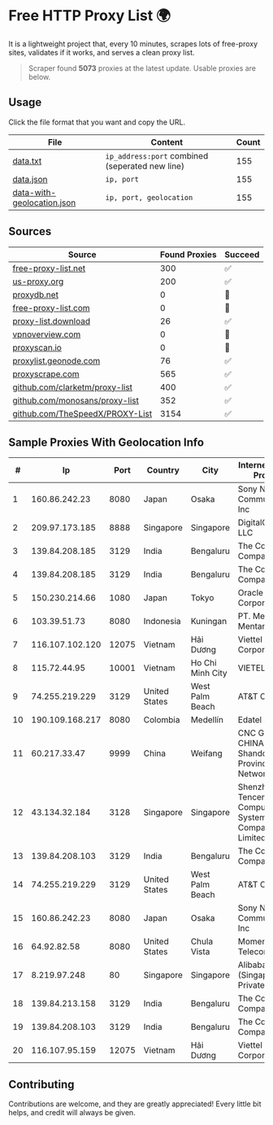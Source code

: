 
# Free HTTP Proxy List 🌍

It is a lightweight project that, every 10 minutes, scrapes lots of free-proxy sites, validates if it works, and serves a clean proxy list.


> Scraper found **5073** proxies at the latest update. Usable proxies are below.

## Usage

Click the file format that you want and copy the URL.


|File|Content|Count|
|----|-------|-----|
|[data.txt](https://raw.githubusercontent.com/themiralay/Proxy-List-World/master/data.txt)|`ip_address:port` combined (seperated new line)|155|
|[data.json](https://raw.githubusercontent.com/themiralay/Proxy-List-World/master/data.json)|`ip, port`|155|
|[data-with-geolocation.json](https://raw.githubusercontent.com/themiralay/Proxy-List-World/master/data-with-geolocation.json)|`ip, port, geolocation`|155|

## Sources

|Source|Found Proxies|Succeed|
|------|-------------|-------|
|[free-proxy-list.net](https://free-proxy-list.net)|300|✅|
|[us-proxy.org](https://www.us-proxy.org)|200|✅|
|[proxydb.net](http://proxydb.net)|0|🚫|
|[free-proxy-list.com](https://free-proxy-list.com/?page=&port=&type%5B%5D=http&type%5B%5D=https&up_time=0&search=Search)|0|🚫|
|[proxy-list.download](https://www.proxy-list.download/HTTP)|26|✅|
|[vpnoverview.com](https://vpnoverview.com/privacy/anonymous-browsing/free-proxy-servers)|0|🚫|
|[proxyscan.io](https://www.proxyscan.io)|0|🚫|
|[proxylist.geonode.com](https://proxylist.geonode.com/api/proxy-list?limit=300&page=1&sort_by=lastChecked&sort_type=desc&protocols=http,https)|76|✅|
|[proxyscrape.com](https://api.proxyscrape.com/v2/?request=displayproxies&protocol=http&timeout=10000&country=all&ssl=all&anonymity=all)|565|✅|
|[github.com/clarketm/proxy-list](https://raw.githubusercontent.com/clarketm/proxy-list/master/proxy-list-raw.txt)|400|✅|
|[github.com/monosans/proxy-list](https://raw.githubusercontent.com/monosans/proxy-list/main/proxies/http.txt)|352|✅|
|[github.com/TheSpeedX/PROXY-List](https://raw.githubusercontent.com/TheSpeedX/PROXY-List/master/http.txt)|3154|✅|


## Sample Proxies With Geolocation Info

|#|Ip|Port|Country|City|Internet Service Provider|
|-|--|----|-------|----|-------------------------|
|1|160.86.242.23|8080|Japan|Osaka|Sony Network Communications Inc|
|2|209.97.173.185|8888|Singapore|Singapore|DigitalOcean, LLC|
|3|139.84.208.185|3129|India|Bengaluru|The Constant Company, LLC|
|4|139.84.208.185|3129|India|Bengaluru|The Constant Company, LLC|
|5|150.230.214.66|1080|Japan|Tokyo|Oracle Corporation|
|6|103.39.51.73|8080|Indonesia|Kuningan|PT. Mega Mentari Mandiri|
|7|116.107.102.120|12075|Vietnam|Hải Dương|Viettel Corporation|
|8|115.72.44.95|10001|Vietnam|Ho Chi Minh City|VIETELmetro|
|9|74.255.219.229|3129|United States|West Palm Beach|AT&T Corp.|
|10|190.109.168.217|8080|Colombia|Medellín|Edatel S.a. E.S.P|
|11|60.217.33.47|9999|China|Weifang|CNC Group CHINA169 Shandong Province Network|
|12|43.134.32.184|3128|Singapore|Singapore|Shenzhen Tencent Computer Systems Company Limited|
|13|139.84.208.103|3129|India|Bengaluru|The Constant Company, LLC|
|14|74.255.219.229|3129|United States|West Palm Beach|AT&T Corp.|
|15|160.86.242.23|8080|Japan|Osaka|Sony Network Communications Inc|
|16|64.92.82.58|8080|United States|Chula Vista|Momentum Telecom, Inc.|
|17|8.219.97.248|80|Singapore|Singapore|Alibaba Cloud (Singapore) Private Limited|
|18|139.84.213.158|3129|India|Bengaluru|The Constant Company, LLC|
|19|139.84.208.103|3129|India|Bengaluru|The Constant Company, LLC|
|20|116.107.95.159|12075|Vietnam|Hải Dương|Viettel Corporation|



## Contributing

Contributions are welcome, and they are greatly appreciated! Every
little bit helps, and credit will always be given.

